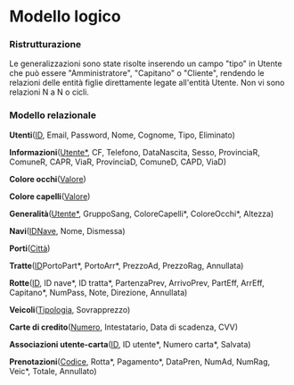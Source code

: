 # Modello logico

### Ristrutturazione

Le generalizzazioni sono state risolte inserendo un campo "tipo" in Utente che può essere "Amministratore", "Capitano" o "Cliente", rendendo le relazioni delle entità figlie direttamente legate all'entità Utente. Non vi sono relazioni N a N o cicli. 

### Modello relazionale

**Utenti**(<ins>ID</ins>, Email, Password, Nome, Cognome, Tipo, Eliminato)

**Informazioni**(<ins>Utente*</ins>, CF, Telefono, DataNascita, Sesso, ProvinciaR, ComuneR, CAPR, ViaR, ProvinciaD, ComuneD, CAPD, ViaD)

**Colore occhi**(<ins>Valore</ins>)

**Colore capelli**(<ins>Valore</ins>)

**Generalità**(<ins>Utente*</ins>, GruppoSang, ColoreCapelli*, ColoreOcchi*, Altezza)

**Navi**(<ins>IDNave</ins>, Nome, Dismessa)

**Porti**(<ins>Città</ins>)

**Tratte**(<ins>ID</ins>PortoPart*, PortoArr*, PrezzoAd, PrezzoRag, Annullata)

**Rotte**(<ins>ID</ins>, ID nave*, ID tratta*, PartenzaPrev, ArrivoPrev, PartEff, ArrEff, Capitano*, NumPass, Note, Direzione, Annullata)

**Veicoli**(<ins>Tipologia</ins>, Sovrapprezzo)

**Carte di credito**(<ins>Numero</ins>, Intestatario, Data di scadenza, CVV)

**Associazioni utente-carta**(<ins>ID</ins>, ID utente*, Numero carta*, Salvata)

**Prenotazioni**(<ins>Codice</ins>, Rotta*, Pagamento*, DataPren, NumAd, NumRag, Veic*, Totale, Annullato)




